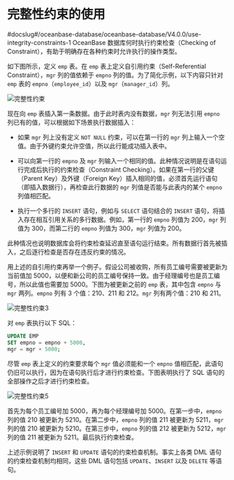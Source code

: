 完整性约束的使用 
=============================
#docslug#/oceanbase-database/oceanbase-database/V4.0.0/use-integrity-constraints-1
OceanBase 数据库何时执行约束检查（Checking of Constraint），有助于明确存在各种约束时允许执行的操作类型。

如下图所示，​定义 `emp` 表。在 `emp` 表上定义自引用约束（Self-Referential Constraint），`mgr` 列的值依赖于 `empno` 列的值。为了简化示例，以下内容只针对 `emp` 表的 `empno`（`employee_id`）以及 `mgr`（`manager_id`）列。

![完整性约束 ](https://help-static-aliyun-doc.aliyuncs.com/assets/img/zh-CN/9853623461/p355754.jpg)

现在向 `emp` 表插入第一条数据。由于此时表内没有数据，`mgr` 列无法引用 `empno` 列已有的值，可以根据如下场景执行数据插入：

* 如果 `mgr` 列上没有定义 `NOT NULL` 约束，可以在第一行的 `mgr` 列上输入一个空值。由于外键约束允许空值，所以此行能成功插入表中。

  

* 可以向第一行的 `empno` 及 `mgr` 列输入一个相同的值。此种情况说明是在语句运行完成后执行的约束检查（Constraint Checking）。如果在第一行的父键（Parent Key）及外键（Foreign Key）插入相同的值，必须首先运行语句（即插入数据行），再检查此行数据的 `mgr` 列值是否能与此表内的某个 `empno` 列值相匹配。

  

* 执行一个多行的 `INSERT` 语句，例如与 `SELECT` 语句结合的 `INSERT` 语句，将插入存在相互引用关系的多行数据。例如，第一行的 `empno` 列值为 200，`mgr` 列值为 300，而第二行的 `empno` 列值为 300，`mgr` 列值为 200。

  




​此种情况也说明数据库会将约束检查延迟直至语句运行结束。所有数据行首先被插入，之后逐行检查是否存在违反约束的情况。

​用上述的自引用约束再举一个例子。假设公司被收购，所有员工编号需要被更新为当前值加 5000，以便和新公司的员工编号保持一致。由于经理编号也是员工编号，所以此值也需要加 5000。下图为被更新之前的 `emp` 表，其中包含 `empno` 与 `mgr` 两列。`empno` 列有 3 个值：210、211 和 212。`mgr` 列有两个值：210 和 211。

![完整性约束3 ](https://help-static-aliyun-doc.aliyuncs.com/assets/img/zh-CN/0953623461/p355755.jpg)

对 `emp` 表执行以下 SQL：

```sql
UPDATE EMP
SET empno = empno + 5000,
mgr = mgr + 5000;
```



尽管 `emp` 表上定义的约束要求每个 `mgr` 值必须能和一个 `empno` 值相匹配，此语句仍旧可以执行，因为在语句执行后才进行约束检查。下图表明执行了 SQL 语句的全部操作之后才进行约束检查。

![完整性约束5 ](https://help-static-aliyun-doc.aliyuncs.com/assets/img/zh-CN/0953623461/p355756.jpg)

首先为每个员工编号加 5000，再为每个经理编号加 5000。在第一步中，`empno` 列的值 210 被更新为 5210。在第二步中，`empno` 列的值 211 被更新为 5211，`mgr` 列的值 210 被更新为 5210。在第三步中，`empno` 列的值 212 被更新为 5212，`mgr` 列的值 211 被更新为 5211。最后执行约束检查。

上述示例说明了 `INSERT` 和 `UPDATE` 语句的约束检查机制。事实上各类 DML 语句的约束检查机制均相同，这些 DML 语句包括 `UPDATE`、`INSERT` 以及 `DELETE` 等语句。
